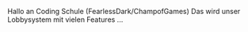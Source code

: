 Hallo an Coding Schule (FearlessDark/ChampofGames)
Das wird unser Lobbysystem mit vielen Features
...

